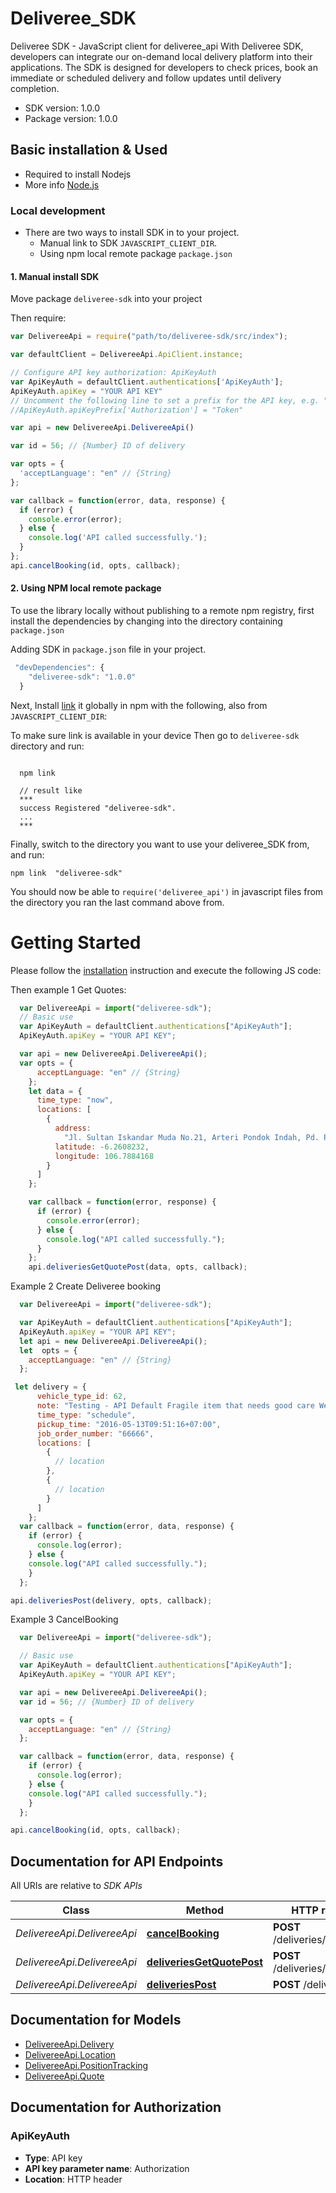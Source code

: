 # Deliveree_SDK

Deliveree SDK - JavaScript client for deliveree_api
With Deliveree SDK, developers can integrate our on-demand local delivery platform into their applications. The SDK is designed for developers to check prices, book an immediate or scheduled delivery and follow updates until delivery completion.

- SDK version: 1.0.0
- Package version: 1.0.0

## Basic installation & Used
  - Required to install Nodejs
  - More info [Node.js](https://nodejs.org/)

### Local development
- There are two ways to install SDK in to your project.
  - Manual link to SDK `JAVASCRIPT_CLIENT_DIR`.
  - Using npm local remote package `package.json`


#### 1. Manual install SDK 
Move package `deliveree-sdk` into your project

Then require:
```javascript
var DelivereeApi = require("path/to/deliveree-sdk/src/index");

var defaultClient = DelivereeApi.ApiClient.instance;

// Configure API key authorization: ApiKeyAuth
var ApiKeyAuth = defaultClient.authentications['ApiKeyAuth'];
ApiKeyAuth.apiKey = "YOUR API KEY"
// Uncomment the following line to set a prefix for the API key, e.g. "Token" (defaults to null)
//ApiKeyAuth.apiKeyPrefix['Authorization'] = "Token"

var api = new DelivereeApi.DelivereeApi()

var id = 56; // {Number} ID of delivery

var opts = { 
  'acceptLanguage': "en" // {String} 
};

var callback = function(error, data, response) {
  if (error) {
    console.error(error);
  } else {
    console.log('API called successfully.');
  }
};
api.cancelBooking(id, opts, callback);

```

#### 2. Using NPM local remote package

To use the library locally without publishing to a remote npm registry, first install the dependencies by changing 
into the directory containing `package.json`

Adding SDK in `package.json` file in your project.
```javascript
 "devDependencies": {
    "deliveree-sdk": "1.0.0"
  }
```

Next, Install [link](https://docs.npmjs.com/cli/link) it globally in npm with the following, also from `JAVASCRIPT_CLIENT_DIR`:

To make sure link is available in your device
Then go to `deliveree-sdk` directory and run:
```shell

  npm link

  // result like
  ***
  success Registered "deliveree-sdk".
  ...
  ***
```

Finally, switch to the directory you want to use your deliveree_SDK from, and run:

```shell
npm link  "deliveree-sdk"
```

You should now be able to `require('deliveree_api')` in javascript files from the directory you ran the last 
command above from.

# Getting Started

Please follow the [installation](#installation) instruction and execute the following JS code:



Then example 1 Get Quotes: 
```javascript
  var DelivereeApi = import("deliveree-sdk");
  // Basic use
  var ApiKeyAuth = defaultClient.authentications["ApiKeyAuth"];
  ApiKeyAuth.apiKey = "YOUR API KEY";

  var api = new DelivereeApi.DelivereeApi();
  var opts = {
      acceptLanguage: "en" // {String}
    };
    let data = {
      time_type: "now",
      locations: [
        {
          address:
            "Jl. Sultan Iskandar Muda No.21, Arteri Pondok Indah, Pd. Pinang, Kby. Lama, Kota Jakarta Selatan, Daerah Khusus Ibukota Jakarta, Indonesia",
          latitude: -6.2608232,
          longitude: 106.7884168
        }
      ]
    };

    var callback = function(error, response) {
      if (error) {
        console.error(error);
      } else {
        console.log("API called successfully.");
      }
    };
    api.deliveriesGetQuotePost(data, opts, callback);

```

Example 2 Create Deliveree booking
```javascript 
  var DelivereeApi = import("deliveree-sdk");

  var ApiKeyAuth = defaultClient.authentications["ApiKeyAuth"];
  ApiKeyAuth.apiKey = "YOUR API KEY";
  let api = new DelivereeApi.DelivereeApi();
  let  opts = {
    acceptLanguage: "en" // {String}
  };

 let delivery = {
      vehicle_type_id: 62,
      note: "Testing - API Default Fragile item that needs good care Welcome.",
      time_type: "schedule",
      pickup_time: "2016-05-13T09:51:16+07:00",
      job_order_number: "66666",
      locations: [
        {
          // location
        },
        {
          // location 
        }
      ]
    };
  var callback = function(error, data, response) {
    if (error) {
      console.log(error);
    } else {
    console.log("API called successfully.");
    }
  };

api.deliveriesPost(delivery, opts, callback);
```

Example 3 CancelBooking
```javascript
  var DelivereeApi = import("deliveree-sdk");

  // Basic use
  var ApiKeyAuth = defaultClient.authentications["ApiKeyAuth"];
  ApiKeyAuth.apiKey = "YOUR API KEY";

  var api = new DelivereeApi.DelivereeApi();
  var id = 56; // {Number} ID of delivery

  var opts = {
    acceptLanguage: "en" // {String}
  };

  var callback = function(error, data, response) {
    if (error) {
      console.log(error);
    } else {
    console.log("API called successfully.");
    }
  };

api.cancelBooking(id, opts, callback);

```

## Documentation for API Endpoints

All URIs are relative to *SDK APIs*

Class | Method | HTTP request | Description
------------ | ------------- | ------------- | -------------
*DelivereeApi.DelivereeApi* | [**cancelBooking**](docs/DelivereeApi.md#cancelBooking) | **POST** /deliveries/{id}/cancel | 
*DelivereeApi.DelivereeApi* | [**deliveriesGetQuotePost**](docs/DelivereeApi.md#deliveriesGetQuotePost) | **POST** /deliveries/get_quote | 
*DelivereeApi.DelivereeApi* | [**deliveriesPost**](docs/DelivereeApi.md#deliveriesPost) | **POST** /deliveries | 


## Documentation for Models

 - [DelivereeApi.Delivery](docs/Delivery.md)
 - [DelivereeApi.Location](docs/Location.md)
 - [DelivereeApi.PositionTracking](docs/PositionTracking.md)
 - [DelivereeApi.Quote](docs/Quote.md)


## Documentation for Authorization


### ApiKeyAuth

- **Type**: API key
- **API key parameter name**: Authorization
- **Location**: HTTP header

